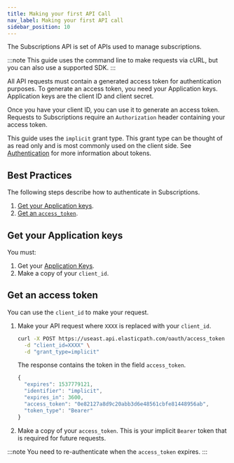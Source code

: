 ```yaml
---
title: Making your first API Call
nav_label: Making your first API call
sidebar_position: 10
---
```


The Subscriptions API is set of APIs used to manage subscriptions. 

:::note
This guide uses the command line to make requests via cURL, but you can also use a supported SDK.
:::

All API requests must contain a generated access token for authentication purposes. To generate an access token, you need your Application keys. Application keys are the client ID and client secret.

Once you have your client ID, you can use it to generate an access token. Requests to Subscriptions require an `Authorization` header containing your access token. 

This guide uses the `implicit` grant type. This grant type can be thought of as read only and is most commonly used on the client side. See [Authentication](https://beta.elasticpath.dev/docs/commerce-cloud/authentication/overview) for more information about tokens.

## Best Practices

The following steps describe how to authenticate in Subscriptions.

1. [Get your Application keys](#get-your-api-keys).
2. [Get an `access_token`](#get-an-access-token). 

## Get your Application keys

You must: 

1. Get your [Application Keys](https://beta.elasticpath.dev/docs/commerce-manager/application-keys/application-keys-cm). 
2. Make a copy of your `client_id`.

## Get an access token

You can use the `client_id` to make your request.

1. Make your API request where `XXXX` is replaced with your `client_id`.

    ```sh
    curl -X POST https://useast.api.elasticpath.com/oauth/access_token \
      -d "client_id=XXXX" \
      -d "grant_type=implicit"
    ```

    The response contains the token in the field `access_token`.

    ```javascript
    {
      "expires": 1537779121,
      "identifier": "implicit",
      "expires_in": 3600,
      "access_token": "0e82127a8d9c20abb3d6e48561cbfe81448956ab",
      "token_type": "Bearer"
    }
    ```

2. Make a copy of your `access_token`. This is your implicit `Bearer` token that is required for future requests.

:::note
You need to re-authenticate when the `access_token` expires.
:::
